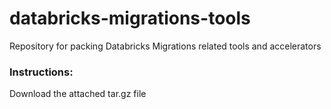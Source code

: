 # databricks-migrations-tools

Repository for packing Databricks Migrations related tools and accelerators

### Instructions: 
Download the attached tar.gz file

